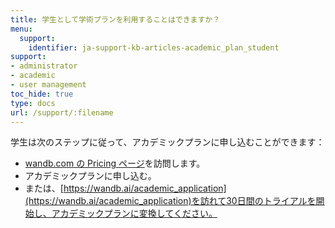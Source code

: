 ```yaml
---
title: 学生として学術プランを利用することはできますか？
menu:
  support:
    identifier: ja-support-kb-articles-academic_plan_student
support:
- administrator
- academic
- user management
toc_hide: true
type: docs
url: /support/:filename
---
```


学生は次のステップに従って、アカデミックプランに申し込むことができます：

- [wandb.com の Pricing ページ](https://wandb.ai/site/pricing)を訪問します。
- アカデミックプランに申し込む。
- または、[https://wandb.ai/academic_application](https://wandb.ai/academic_application)を訪れて30日間のトライアルを開始し、アカデミックプランに変換してください。